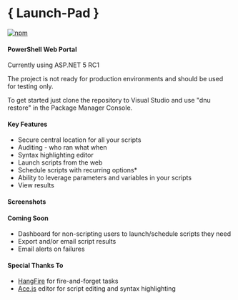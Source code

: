 # { Launch-Pad }
[![npm](https://img.shields.io/npm/l/express.svg)](https://github.com/michaelburns/LaunchPad/blob/master/LICENSE)

#### PowerShell Web Portal

Currently using ASP.NET 5 RC1

The project is not ready for production environments and should be used for testing only. 

To get started just clone the repository to Visual Studio and use "dnu restore" in the Package Manager Console.


#### Key Features
* Secure central location for all your scripts
* Auditing - who ran what when
* Syntax highlighting editor
* Launch scripts from the web
* Schedule scripts with recurring options* 
* Ability to leverage parameters and variables in your scripts
* View results


#### Screenshots


#### Coming Soon
* Dashboard for non-scripting users to launch/schedule scripts they need
* Export and/or email script results
* Email alerts on failures




#### Special Thanks To
* [HangFire](http://hangfire.io/) for fire-and-forget tasks
* [Ace.js](https://ace.c9.io/) editor for script editing and syntax highlighting